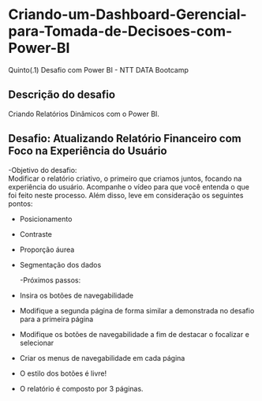 # Criando-um-Dashboard-Gerencial-para-Tomada-de-Decisoes-com-Power-BI
Quinto(.1) Desafio com Power BI - NTT DATA Bootcamp

## Descrição do desafio  
Criando Relatórios Dinâmicos com o Power BI.  

## Desafio: Atualizando Relatório Financeiro com Foco na Experiência do Usuário  
-Objetivo do desafio:  
Modificar o relatório criativo, o primeiro que criamos juntos, focando na experiência do usuário. Acompanhe o vídeo para que você entenda o que foi feito neste processo. Além disso, leve em consideração os seguintes pontos:  
- Posicionamento
- Contraste
- Proporção áurea
- Segmentação dos dados
  
  -Próximos passos:
- Insira os botões de navegabilidade
- Modifique a segunda página de forma similar a demonstrada no desafio para a primeira página
- Modifique os botões de navegabilidade a fim de destacar o focalizar e selecionar
- Criar os menus de navegabilidade em cada página
- O estilo dos botões é livre!
- O relatório é composto por 3 páginas. 
  


